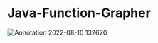 # Java-Function-Grapher

![Annotation 2022-08-10 132620](https://user-images.githubusercontent.com/85074410/183977503-27de9bf0-de13-45b4-9f40-88f1eeb8ace9.jpg)
